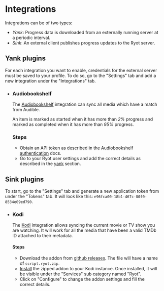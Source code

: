 # Integrations

Integrations can be of two types:

- _Yank_: Progress data is downloaded from an externally running server at a
periodic interval.
- _Sink_: An external client publishes progress updates to the Ryot server.

## Yank plugins

For each integration you want to enable, credentials for the external server
must be saved to your profile. To do so, go to the "Settings" tab and add a
new integration under the "Integrations" tab.

- ### Audiobookshelf

  The [Audiobookshelf](https://www.audiobookshelf.org/) integration can sync
  all media which have a match from Audible.

  An item is marked as started when it has more than _2%_ progress and marked as
  completed when it has more than _95%_ progress.

  ### Steps

  - Obtain an API token as described in the Audiobookshelf
  [authentication](https://api.audiobookshelf.org/#authentication) docs.
  - Go to your Ryot user settings and add the correct details as described in the
  [yank](#yank-plugins) section.

## Sink plugins

To start, go to the "Settings" tab and generate a new application token from under
the "Tokens" tab. It will look like this: `e96fca00-18b1-467c-80f0-8534e09ed790`.

- ### Kodi

  The [Kodi](https://kodi.tv/) integration allows syncing the current movie or TV
  show you are watching. It will work for all the media that have been a valid
  TMDb ID attached to their metadata.

  #### Steps

  - Download the addon from [github releases](https://github.com/IgnisDa/ryot/releases).
  The file will have a name of `script.ryot.zip`.
  - [Install](https://kodi.wiki/view/Add-on_manager#How_to_install_from_a_ZIP_file)
  the zipped addon to your Kodi instance. Once installed, it will be visible under
  the "Services" sub category named "Ryot".
  - Click on "Configure" to change the addon settings and fill the correct details.

